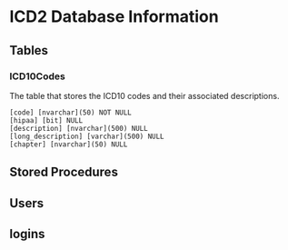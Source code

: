 # ICD2 Database Information

## Tables

### ICD10Codes

The table that stores the ICD10 codes and their associated descriptions.


	[code] [nvarchar](50) NOT NULL
	[hipaa] [bit] NULL
	[description] [nvarchar](500) NULL
	[long_description] [varchar](500) NULL
	[chapter] [nvarchar](50) NULL


## Stored Procedures

## Users

## logins